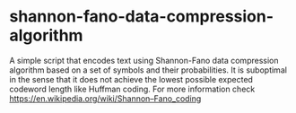 # shannon-fano-data-compression-algorithm
A simple script that encodes text using Shannon-Fano data compression algorithm based on a set of symbols and their probabilities.
It is suboptimal in the sense that it does not achieve the lowest possible expected codeword length like Huffman coding.
For more information check https://en.wikipedia.org/wiki/Shannon–Fano_coding
